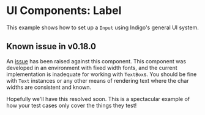 # UI Components: Label

This example shows how to set up a `Input` using Indigo's general UI system.

## Known issue in v0.18.0

An [issue](https://github.com/PurpleKingdomGames/indigo/issues/819) has been raised against this component. This component was developed in an environment with fixed width fonts, and the current implementation is inadequate for working with `TextBox`s. You should be fine with `Text` instances or any other means of rendering text where the char widths are consistent and known.

Hopefully we'll have this resolved soon. This is a spectacular example of how your test cases only cover the things they test!